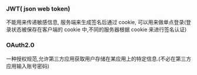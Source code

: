 ### JWT( json web token)
不能用来传递敏感信息, 服务端来生成签名后通过 cookie,
可以用来做单点登录(登录状态被保存在客户端的 cookie 中,不同的服务器根据 cookie 来进行签名认证)


### OAuth2.0
一种授权规范,允许第三方应用获取用户存储在某应用上的特定信息.(不必在第三方应用输入账号密码)